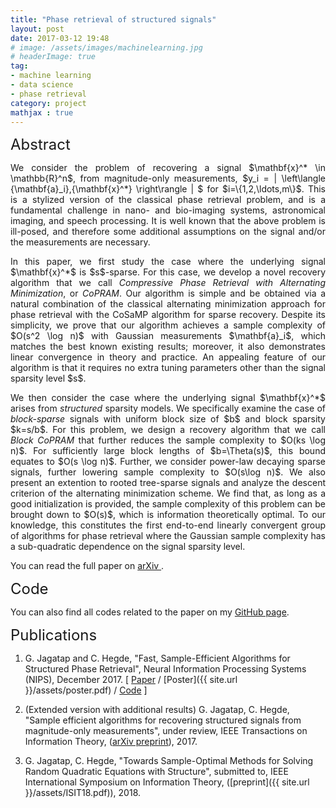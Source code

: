 ```yaml
---
title: "Phase retrieval of structured signals"
layout: post
date: 2017-03-12 19:48
# image: /assets/images/machinelearning.jpg
# headerImage: true
tag:
- machine learning
- data science
- phase retrieval
category: project
mathjax : true
---
```

<font size="+2"> Abstract </font>

<p style='text-align: justify;'>
We consider the problem of recovering a signal $\mathbf{x}^* \in \mathbb{R}^n$, from magnitude-only measurements, $y_i = | \left\langle {\mathbf{a}_i},{\mathbf{x}^*} \right\rangle | $ for $i=\{1,2,\ldots,m\}$. This is a stylized version of the classical phase retrieval problem, and is a fundamental challenge in nano- and bio-imaging systems, astronomical imaging, and speech processing. It is well known that the above problem is ill-posed, and therefore some additional assumptions on the signal and/or the measurements are necessary.</p>

<p style='text-align: justify;'>
In this paper, we first study the case where the underlying signal $\mathbf{x}^*$ is $s$-sparse. For this case, we develop a novel recovery algorithm that we call <i>Compressive Phase Retrieval with Alternating Minimization</i>, or <i>CoPRAM</i>. Our algorithm is simple and be obtained via a natural combination of the classical alternating minimization approach for phase retrieval with the CoSaMP algorithm for sparse recovery. Despite its simplicity, we prove that our algorithm achieves a sample complexity of $O(s^2 \log n)$ with Gaussian measurements $\mathbf{a}_i$, which matches the best known existing results; moreover, it also demonstrates linear convergence in theory and practice. An appealing feature of our algorithm is that it requires no extra tuning parameters other than the signal sparsity level $s$.</p>

<p style='text-align: justify;'>
We then consider the case where the underlying signal $\mathbf{x}^*$ arises from <i>structured</i> sparsity models. We specifically examine the case of <i>block-sparse</i> signals with uniform block size of $b$ and block sparsity $k=s/b$. For this problem, we design a recovery algorithm that we call <i>Block CoPRAM</i> that further reduces the sample complexity to $O(ks \log n)$. For sufficiently large block lengths of $b=\Theta(s)$, this bound equates to $O(s \log n)$. Further, we consider power-law decaying sparse signals, further lowering sample complexity to $O(s\log n)$. We also present an extention to rooted tree-sparse signals and analyze the descent criterion of the alternating minimization scheme. We find that, as long as a good initialization is provided, the sample complexity of this problem can be brought down to $O(s)$, which is information theoretically optimal. To our knowledge, this constitutes the first end-to-end linearly convergent group of algorithms for phase retrieval where the Gaussian sample complexity has a sub-quadratic dependence on the signal sparsity level. </p>

You can read the full paper on <a target="_blank" href='https://arxiv.org/abs/1705.06412'> arXiv </a>.

<font size="+2"> Code </font>

You can also find all codes related to the paper on my <a target="_blank" href='https://github.com/GauriJagatap/model-copram'> GitHub page</a>.

<font size="+2"> Publications </font>

1. G. Jagatap and C. Hegde, "Fast, Sample-Efficient Algorithms for Structured Phase Retrieval", Neural Information Processing Systems (NIPS), December 2017.  [ <a target="_blank" href='http://papers.nips.cc/paper/7077-fast-sample-efficient-algorithms-for-structured-phase-retrieval'>Paper</a> / [Poster]({{ site.url }}/assets/poster.pdf) / <a target="_blank" href='https://github.com/GauriJagatap/model-copram'>Code</a> ]

2. (Extended version with additional results) G. Jagatap, C. Hegde, "Sample efficient algorithms for recovering structured signals from magnitude-only measurements", under review, IEEE Transactions on Information Theory, 
(<a target="_blank" href='https://arxiv.org/abs/1705.06412'>arXiv preprint</a>), 2017.

3. G. Jagatap, C. Hegde, "Towards Sample-Optimal Methods for Solving Random Quadratic Equations with Structure", submitted to, IEEE International Symposium on Information Theory, ([preprint]({{ site.url }}/assets/ISIT18.pdf)), 2018.